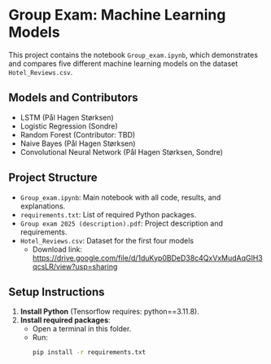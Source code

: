 # Group Exam: Machine Learning Models

This project contains the notebook `Group_exam.ipynb`, which demonstrates and compares five different machine learning models on the dataset `Hotel_Reviews.csv`.

## Models and Contributors

- LSTM (Pål Hagen Størksen)
- Logistic Regression (Sondre)
- Random Forest (Contributor: TBD)
- Naive Bayes (Pål Hagen Størksen)
- Convolutional Neural Network (Pål Hagen Størksen, Sondre)

## Project Structure

- `Group_exam.ipynb`: Main notebook with all code, results, and explanations.
- `requirements.txt`: List of required Python packages.
- `Group exam 2025 (description).pdf`: Project description and requirements.
- `Hotel_Reviews.csv`: Dataset for the first four models
  - Download link: https://drive.google.com/file/d/1duKyp0BDeD38c4QxVxMudAqGIH3qcsLR/view?usp=sharing

## Setup Instructions

1. **Install Python** (Tensorflow requires: python==3.11.8).
2. **Install required packages**:
   - Open a terminal in this folder.
   - Run:
     ```bash
     pip install -r requirements.txt
     ```
